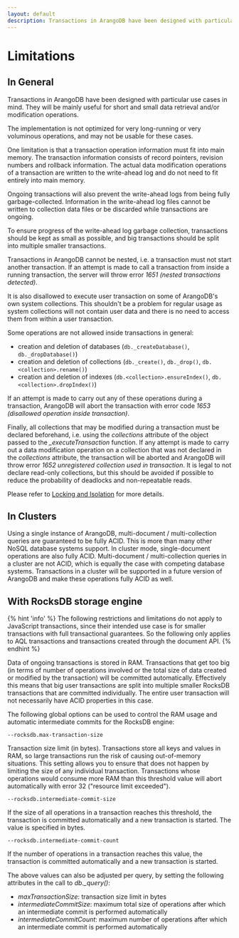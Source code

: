 ```yaml
---
layout: default
description: Transactions in ArangoDB have been designed with particular use cases in mind
---
```

Limitations
===========

In General
----------

Transactions in ArangoDB have been designed with particular use cases 
in mind. They will be mainly useful for short and small data retrieval 
and/or modification operations.

The implementation is not optimized for very long-running or very voluminous
operations, and may not be usable for these cases. 

One limitation is that a transaction operation information must fit into main
memory. The transaction information consists of record pointers, revision numbers
and rollback information. The actual data modification operations of a transaction
are written to the write-ahead log and do not need to fit entirely into main
memory.

Ongoing transactions will also prevent the write-ahead logs from being fully
garbage-collected. Information in the write-ahead log files cannot be written
to collection data files or be discarded while transactions are ongoing.

To ensure progress of the write-ahead log garbage collection, transactions should 
be kept as small as possible, and big transactions should be split into multiple
smaller transactions.

Transactions in ArangoDB cannot be nested, i.e. a transaction must not start another 
transaction. If an attempt is made to call a transaction from inside a running 
transaction, the server will throw error *1651 (nested transactions detected)*.

It is also disallowed to execute user transaction on some of ArangoDB's own system
collections. This shouldn't be a problem for regular usage as system collections will
not contain user data and there is no need to access them from within a user
transaction.

Some operations are not allowed inside transactions in general:

- creation and deletion of databases (`db._createDatabase()`, `db._dropDatabase()`)
- creation and deletion of collections (`db._create()`, `db._drop()`, `db.<collection>.rename()`)
- creation and deletion of indexes (`db.<collection>.ensureIndex()`, `db.<collection>.dropIndex()`)

If an attempt is made to carry out any of these operations during a transaction,
ArangoDB will abort the transaction with error code *1653 (disallowed operation inside
transaction)*.

Finally, all collections that may be modified during a transaction must be 
declared beforehand, i.e. using the *collections* attribute of the object passed
to the *_executeTransaction* function. If any attempt is made to carry out a data
modification operation on a collection that was not declared in the *collections*
attribute, the transaction will be aborted and ArangoDB will throw error *1652
unregistered collection used in transaction*. 
It is legal to not declare read-only collections, but this should be avoided if
possible to reduce the probability of deadlocks and non-repeatable reads.

Please refer to [Locking and Isolation](transactions-locking-and-isolation.html) for more details.

In Clusters
-----------

Using a single instance of ArangoDB, multi-document / multi-collection queries
are guaranteed to be fully ACID. This is more than many other NoSQL database
systems support. In cluster mode, single-document operations are also fully ACID.
Multi-document / multi-collection queries in a cluster are not ACID, which is
equally the case with competing database systems. Transactions in a cluster
will be supported in a future version of ArangoDB and make these operations
fully ACID as well.


With RocksDB storage engine
---------------------------

{% hint 'info' %}
The following restrictions and limitations do not apply to JavaScript
transactions, since their intended use case is for smaller transactions
with full transactional guarantees. So the following only applies
to AQL transactions and transactions created through the document API.
{% endhint %}

Data of ongoing transactions is stored in RAM. Transactions that get too big 
(in terms of number of operations involved or the total size of data created or
modified by the transaction) will be committed automatically. Effectively this 
means that big user transactions are split into multiple smaller RocksDB 
transactions that are committed individually. The entire user transaction will 
not necessarily have ACID properties in this case.
 
The following global options can be used to control the RAM usage and automatic 
intermediate commits for the RocksDB engine: 

`--rocksdb.max-transaction-size`

Transaction size limit (in bytes). Transactions store all keys and values in
RAM, so large transactions run the risk of causing out-of-memory situations.
This setting allows you to ensure that does not happen by limiting the size of
any individual transaction. Transactions whose operations would consume more
RAM than this threshold value will abort automatically with error 32 ("resource
limit exceeded").

`--rocksdb.intermediate-commit-size`

If the size of all operations in a transaction reaches this threshold, the transaction 
is committed automatically and a new transaction is started. The value is specified in bytes.
  
`--rocksdb.intermediate-commit-count`

If the number of operations in a transaction reaches this value, the transaction is 
committed automatically and a new transaction is started.

The above values can also be adjusted per query, by setting the following
attributes in the call to *db._query()*:

- *maxTransactionSize*: transaction size limit in bytes
- *intermediateCommitSize*: maximum total size of operations after which an intermediate
  commit is performed automatically
- *intermediateCommitCount*: maximum number of operations after which an intermediate
  commit is performed automatically
